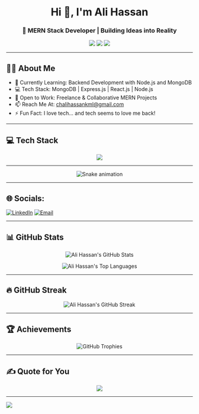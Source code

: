 <!-- Modern GitHub README for Ali Hassan -->

<h1 align="center">Hi 👋, I'm Ali Hassan</h1>
<h3 align="center">🚀 MERN Stack Developer | Building Ideas into Reality</h3>

<p align="center">
  <a href="mailto:chalihassankml@gmail.com"><img src="https://img.shields.io/badge/Email-red?style=for-the-badge&logo=gmail&logoColor=white" /></a>
  <a href="https://app.netlify.com/teams/ali78656/projects"><img src="https://img.shields.io/badge/Netlify-blue?style=for-the-badge&logo=netlify&logoColor=white" /></a>
  <a href="https://www.linkedin.com/in/ali-hassan-42256ali/"><img src="https://img.shields.io/badge/LinkedIn-blue?style=for-the-badge&logo=linkedin&logoColor=white" /></a>
</p>

---

## 👨‍💻 About Me  

- 🌱 Currently Learning: Backend Development with Node.js and MongoDB  
- 💻 Tech Stack: MongoDB | Express.js | React.js | Node.js  
- 🚀 Open to Work: Freelance & Collaborative MERN Projects  
- 📫 Reach Me At: chalihassankml@gmail.com  
- ⚡ Fun Fact: I love tech... and tech seems to love me back!  

---

## 💻 Tech Stack  
<p align="center">
  <img src="https://skillicons.dev/icons?i=html,css,js,react,redux,tailwind,bootstrap,nodejs,express,mongodb,mysql,git,github,vercel,netlify,cpp" />
</p>

---

<!-- Snake Game Repo View -->
<div align="center">
  <img src="https://profile-readme-generator.com/assets/snake.svg" alt="Snake animation" />
</div>

---

## 🌐 Socials:
[![LinkedIn](https://img.shields.io/badge/LinkedIn-%230077B5.svg?logo=linkedin&logoColor=white)](https://www.linkedin.com/in/ali-hassan-42256ali/)
[![Email](https://img.shields.io/badge/Email-D14836?style=for-the-badge&logo=gmail&logoColor=white)](mailto:chalihassankml@gmail.com)

---

## 📊 GitHub Stats  
<p align="center">
  <img src="https://github-readme-stats.vercel.app/api?username=Ali78656&theme=radical&hide_border=false&include_all_commits=true&count_private=false" alt="Ali Hassan's GitHub Stats" />
</p>

<p align="center">
  <img src="https://github-readme-stats.vercel.app/api/top-langs/?username=Ali78656&theme=radical&hide_border=false&include_all_commits=true&count_private=false&layout=compact" alt="Ali Hassan's Top Languages" />
</p>

---

## 🔥 GitHub Streak
<p align="center">
  <img src="https://nirzak-streak-stats.vercel.app/?user=Ali78656&theme=radical&hide_border=false" alt="Ali Hassan's GitHub Streak" />
</p>

---

## 🏆 Achievements  
<p align="center">
  <img src="https://github-profile-trophy.vercel.app/?username=Ali78656&theme=radical&no-frame=false&no-bg=true&margin-w=4" alt="GitHub Trophies" />
</p>

---

## ✍ Quote for You  
<p align="center">
  <img src="https://quotes-github-readme.vercel.app/api?type=horizontal&theme=tokyonight" />
</p>

---

[![](https://visitcount.itsvg.in/api?id=Ali78656&icon=0&color=0)](https://visitcount.itsvg.in)
